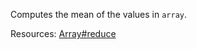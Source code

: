 Computes the mean of the values in <code>array</code>.

Resources: [Array#reduce](https://developer.mozilla.org/docs/Web/JavaScript/Reference/Global_Objects/Array/reduce)
